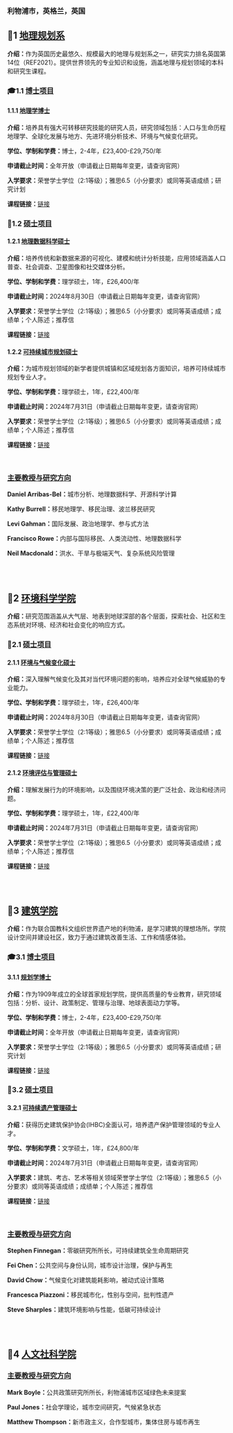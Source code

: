 <html lang="zh">
<head>
<meta charset="UTF-8">
<title>利物浦大学，University of Liverpool</title>
<link rel="stylesheet" href="/assets/css/CSS.css">
</head>
<body>
<h3>利物浦市，英格兰，英国</h3>

<h2 id="地理规划系">🏫1 <a href="https://www.liverpool.ac.uk/geography-and-planning/" target="_blank">地理规划系</a></h2>
<p><strong>介绍：</strong>作为英国历史最悠久、规模最大的地理与规划系之一，研究实力排名英国第14位（REF2021）。提供世界领先的专业知识和设施，涵盖地理与规划领域的本科和研究生课程。</p>

<h3 id="博士项目">🎓1.1 <a href="https://www.liverpool.ac.uk/geography-and-planning/planning-programmes/postgraduate-research/" target="_blank">博士项目</a></h3>
<h4 id="地理学博士">1.1.1 <a href="https://www.liverpool.ac.uk/geography-and-planning/planning-programmes/postgraduate-research/" target="_blank">地理学博士</a></h4>
<p><strong>介绍：</strong>培养具有强大可转移研究技能的研究人员，研究领域包括：人口与生命历程地理学、全球化发展与地方、先进环境分析技术、环境与气候变化研究。</p>
<p><strong>学位、学制和学费：</strong>博士，2-4年，£23,400-£29,750/年</p>
<p><strong>申请截止时间：</strong>全年开放（申请截止日期每年变更，请查询官网）</p>
<p><strong>入学要求：</strong>荣誉学士学位（2:1等级）；雅思6.5（小分要求）或同等英语成绩；研究计划</p>
<p><strong>课程链接：</strong><a href="https://www.liverpool.ac.uk/geography-and-planning/planning-programmes/postgraduate-research/" target="_blank">链接</a></p>

<h3 id="硕士项目">📖1.2 <a href="https://www.liverpool.ac.uk/geography-and-planning/planning-programmes/postgraduate-taught/" target="_blank">硕士项目</a></h3>
<h4 id="地理数据科学">1.2.1 <a href="https://www.liverpool.ac.uk/courses/2024/geographic-data-science-msc" target="_blank">地理数据科学硕士</a></h4>
<p><strong>介绍：</strong>培养传统和新数据来源的可视化、建模和统计分析技能，应用领域涵盖人口普查、社会调查、卫星图像和社交媒体分析。</p>
<p><strong>学位、学制和学费：</strong>理学硕士，1年，£26,400/年</p>
<p><strong>申请截止时间：</strong>2024年8月30日（申请截止日期每年变更，请查询官网）</p>
<p><strong>入学要求：</strong>荣誉学士学位（2:1等级）；雅思6.5（小分要求）或同等英语成绩；成绩单；个人陈述；推荐信</p>
<p><strong>课程链接：</strong><a href="https://www.liverpool.ac.uk/courses/2024/geographic-data-science-msc#course-content" target="_blank">链接</a></p>

<h4 id="可持续城市规划">1.2.2 <a href="https://www.liverpool.ac.uk/courses/2024/sustainable-urban-planning-ma" target="_blank">可持续城市规划硕士</a></h4>
<p><strong>介绍：</strong>为城市规划领域的新学者提供城镇和区域规划各方面知识，培养可持续城市规划专业人才。</p>
<p><strong>学位、学制和学费：</strong>理学硕士，1年，£22,400/年</p>
<p><strong>申请截止时间：</strong>2024年7月31日（申请截止日期每年变更，请查询官网）</p>
<p><strong>入学要求：</strong>荣誉学士学位（2:1等级）；雅思6.5（小分要求）或同等英语成绩；成绩单；个人陈述；推荐信</p>
<p><strong>课程链接：</strong><a href="https://www.liverpool.ac.uk/courses/2024/sustainable-urban-planning-ma#course-overview" target="_blank">链接</a></p>

<br>
<div class="project-box">
<h3 id="主要教授"><a href="https://www.liverpool.ac.uk/geography-and-planning/staff/" target="_blank">主要教授与研究方向</a></h3>
<p><strong>Daniel Arribas-Bel：</strong>城市分析、地理数据科学、开源科学计算</p>
<p><strong>Kathy Burrell：</strong>移民地理学、移民治理、波兰移民研究</p>
<p><strong>Levi Gahman：</strong>国际发展、政治地理学、参与式方法</p>
<p><strong>Francisco Rowe：</strong>内部与国际移民、人类流动性、地理数据科学</p>
<p><strong>Neil Macdonald：</strong>洪水、干旱与极端天气、复杂系统风险管理</p>
</div>
<br><br>

<h2 id="环境科学学院">🏫2 <a href="https://www.liverpool.ac.uk/environmental-sciences/" target="_blank">环境科学学院</a></h2>
<p><strong>介绍：</strong>研究范围涵盖从大气层、地表到地球深部的各个层面，探索社会、社区和生态系统对环境、经济和社会变化的响应方式。</p>

<h3 id="硕士项目">📖2.1 <a href="https://www.liverpool.ac.uk/environmental-sciences/postgraduate/" target="_blank">硕士项目</a></h3>
<h4 id="环境与气候变化">2.1.1 <a href="https://www.liverpool.ac.uk/courses/2024/environment-and-climate-change-msc" target="_blank">环境与气候变化硕士</a></h4>
<p><strong>介绍：</strong>深入理解气候变化及其对当代环境问题的影响，培养应对全球气候威胁的专业能力。</p>
<p><strong>学位、学制和学费：</strong>理学硕士，1年，£26,400/年</p>
<p><strong>申请截止时间：</strong>2024年8月30日（申请截止日期每年变更，请查询官网）</p>
<p><strong>入学要求：</strong>荣誉学士学位（2:1等级）；雅思6.5（小分要求）或同等英语成绩；成绩单；个人陈述；推荐信</p>
<p><strong>课程链接：</strong><a href="https://www.liverpool.ac.uk/courses/2024/environment-and-climate-change-msc#course-content" target="_blank">链接</a></p>

<h4 id="环境评估与管理">2.1.2 <a href="https://www.liverpool.ac.uk/courses/2024/environmental-assessment-and-management-msc" target="_blank">环境评估与管理硕士</a></h4>
<p><strong>介绍：</strong>理解发展行为的环境影响，以及围绕环境决策的更广泛社会、政治和经济问题。</p>
<p><strong>学位、学制和学费：</strong>理学硕士，1年，£22,400/年</p>
<p><strong>申请截止时间：</strong>2024年7月31日（申请截止日期每年变更，请查询官网）</p>
<p><strong>入学要求：</strong>荣誉学士学位（2:1等级）；雅思6.5（小分要求）或同等英语成绩；成绩单；个人陈述；推荐信</p>
<p><strong>课程链接：</strong><a href="https://www.liverpool.ac.uk/courses/2024/environmental-assessment-and-management-msc#course-content" target="_blank">链接</a></p>
<br><br>

<h2 id="建筑学院">🏫3 <a href="https://www.liverpool.ac.uk/study/subjects/architecture-building-and-planning/" target="_blank">建筑学院</a></h2>
<p><strong>介绍：</strong>作为联合国教科文组织世界遗产地的利物浦，是学习建筑的理想场所。学院设计空间并建设社区，致力于通过建筑改善生活、工作和情感体验。</p>

<h3 id="博士项目">🎓3.1 <a href="https://www.liverpool.ac.uk/study/postgraduate-research/degrees/civic-design/" target="_blank">博士项目</a></h3>
<h4 id="规划学博士">3.1.1 <a href="https://www.liverpool.ac.uk/study/postgraduate-research/degrees/civic-design/" target="_blank">规划学博士</a></h4>
<p><strong>介绍：</strong>作为1909年成立的全球首家规划学院，提供高质量的专业教育，研究领域包括：分析、设计、政策制定、管理与治理、地球表面动力学等。</p>
<p><strong>学位、学制和学费：</strong>博士，2-4年，£23,400-£29,750/年</p>
<p><strong>申请截止时间：</strong>全年开放（申请截止日期每年变更，请查询官网）</p>
<p><strong>入学要求：</strong>荣誉学士学位（2:1等级）；雅思6.5（小分要求）或同等英语成绩；研究计划</p>
<p><strong>课程链接：</strong><a href="https://www.liverpool.ac.uk/study/postgraduate-research/degrees/civic-design/" target="_blank">链接</a></p>

<h3 id="硕士项目">📖3.2 <a href="https://www.liverpool.ac.uk/study/subjects/architecture-building-and-planning/postgraduate-taught/" target="_blank">硕士项目</a></h3>
<h4 id="可持续遗产管理">3.2.1 <a href="https://www.liverpool.ac.uk/courses/2024/sustainable-heritage-management-ma" target="_blank">可持续遗产管理硕士</a></h4>
<p><strong>介绍：</strong>获得历史建筑保护协会(IHBC)全面认可，培养遗产保护管理领域的专业人才。</p>
<p><strong>学位、学制和学费：</strong>文学硕士，1年，£24,800/年</p>
<p><strong>申请截止时间：</strong>2024年7月31日（申请截止日期每年变更，请查询官网）</p>
<p><strong>入学要求：</strong>建筑、考古、艺术等相关领域荣誉学士学位（2:1等级）；雅思6.5（小分要求）或同等英语成绩；成绩单；个人陈述；推荐信</p>
<p><strong>课程链接：</strong><a href="https://www.liverpool.ac.uk/courses/2024/sustainable-heritage-management-ma#course-content" target="_blank">链接</a></p>

<br>
<div class="project-box">
<h3 id="主要教授"><a href="https://www.liverpool.ac.uk/architecture/staff/" target="_blank">主要教授与研究方向</a></h3>
<p><strong>Stephen Finnegan：</strong>零碳研究所所长，可持续建筑全生命周期研究</p>
<p><strong>Fei Chen：</strong>公共空间与身份认同，城市设计治理，保护与再生</p>
<p><strong>David Chow：</strong>气候变化对建筑能耗影响，被动式设计策略</p>
<p><strong>Francesca Piazzoni：</strong>移民城市化，性别与空间，批判性遗产</p>
<p><strong>Steve Sharples：</strong>建筑环境影响与性能，低碳可持续设计</p>
</div>
<br><br>

<h2 id="人文社科学院">🏫4 <a href="https://www.liverpool.ac.uk/humanities-and-social-sciences/" target="_blank">人文社科学院</a></h2>
<div class="project-box">
<h3 id="主要教授"><a href="https://www.liverpool.ac.uk/humanities-and-social-sciences/staff/" target="_blank">主要教授与研究方向</a></h3>
<p><strong>Mark Boyle：</strong>公共政策研究所所长，利物浦城市区域绿色未来提案</p>
<p><strong>Paul Jones：</strong>社会学理论，城市空间研究，气候紧急状态</p>
<p><strong>Matthew Thompson：</strong>新市政主义，合作型城市，集体住房与城市再生</p>
</div>
</body>
</html>
